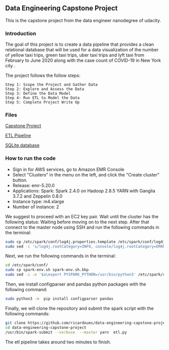 ## Data Engineering Capstone Project

This is the capstone project from the 
data engineer nanodegree of udacity. 

### Introduction

The goal of this project is to create a data pipeline that provides a clean relational database that will be used for a data visualization of the number of yellow taxi trips, green taxi trips, uber taxi trips and lyft taxi from February to June 2020 along with the case count of COVID-19 in New York city .

The project follows the follow steps:

    Step 1: Scope the Project and Gather Data
    Step 2: Explore and Assess the Data
    Step 3: Define the Data Model
    Step 4: Run ETL to Model the Data
    Step 5: Complete Project Write Up


### Files 

[Capstone Project](https://github.com/ricardoues/data-engineering-capstone-project/blob/master/capstone_project.ipynb)

[ETL Pipeline](https://github.com/ricardoues/data-engineering-capstone-project/blob/master/etl.py)

[SQLite database](https://github.com/ricardoues/data-engineering-capstone-project/blob/master/taxi_covid_nyc.db?raw=true)

### How to run the code

* Sign in for AWS services, go to Amazon EMR Console
* Select "Clusters" in the menu on the left, and click the "Create cluster" button.
* Release: emr-5.20.0
* Applications: Spark: Spark 2.4.0 on Hadoop 2.8.5 YARN with Ganglia 3.7.2 and Zeppelin 0.8.0
* Instance type: m4.xlarge
* Number of instance: 2


We suggest to proceed with an EC2 key pair. Wait until the cluster has the following status: Waiting before moving on to the next step. After that connect to the master node using SSH and run the following commands in the terminal: 

```bash
sudo cp /etc/spark/conf/log4j.properties.template /etc/spark/conf/log4j.properties
sudo sed -i 's/log4j.rootCategory=INFO, console/log4j.rootCategory=ERROR,console/' /etc/spark/conf/log4j.properties
```

Next, we run the following commands in the terminal:

```bash
cd /etc/spark/conf/
sudo cp spark-env.sh spark-env.sh.bkp
sudo sed -i -e '$a\export PYSPARK_PYTHON=/usr/bin/python3' /etc/spark/conf/spark-env.sh
```

Then, we install configparser and pandas python packages with the following command: 

```bash
sudo python3 -m  pip install configparser pandas
```

Finally, we will clone the repository and submit the spark script with the following commands: 

```bash
git clone https://github.com/ricardoues/data-engineering-capstone-project.git
cd data-engineering-capstone-project
/usr/bin/spark-submit --verbose  --master yarn  etl.py 
```

The etl pipeline takes around two minutes to finish. 
